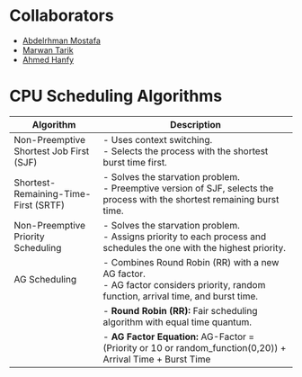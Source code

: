 # Collaborators

- [Abdelrhman Mostafa](https://github.com/3bde1r7man)
- [Marwan Tarik](https://github.com/MarwanTarik)
- [Ahmed Hanfy](https://github.com/ahanfybekheet)
# CPU Scheduling Algorithms

| Algorithm                                    | Description                                                                                                                     |
|----------------------------------------------|---------------------------------------------------------------------------------------------------------------------------------|
| Non-Preemptive Shortest Job First (SJF)      | - Uses context switching.<br> - Selects the process with the shortest burst time first.                                        |
| Shortest-Remaining-Time-First (SRTF)         | - Solves the starvation problem.<br> - Preemptive version of SJF, selects the process with the shortest remaining burst time.   |
| Non-Preemptive Priority Scheduling            | - Solves the starvation problem.<br> - Assigns priority to each process and schedules the one with the highest priority.       |
| AG Scheduling                                | - Combines Round Robin (RR) with a new AG factor.<br> - AG factor considers priority, random function, arrival time, and burst time.|
|                                              |   - **Round Robin (RR):** Fair scheduling algorithm with equal time quantum.                                                   |
|                                              |   - **AG Factor Equation:** AG-Factor = (Priority or 10 or random_function(0,20)) + Arrival Time + Burst Time                 |

